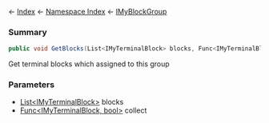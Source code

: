 ← [Index](Api-Index) ← [Namespace Index](Namespace-Index) ← [IMyBlockGroup](Sandbox.ModAPI.Ingame.IMyBlockGroup)

### Summary

```csharp
public void GetBlocks(List<IMyTerminalBlock> blocks, Func<IMyTerminalBlock, bool> collect = default)
```

Get terminal blocks which assigned to this group

### Parameters

* [List\<IMyTerminalBlock>](https://docs.microsoft.com/en-us/dotnet/api/System.Collections.Generic.List-1?view=netframework-4.6) blocks
* [Func\<IMyTerminalBlock, bool>](https://docs.microsoft.com/en-us/dotnet/api/System.Func-2?view=netframework-4.6) collect

